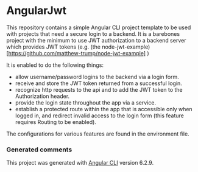 # AngularJwt

This repository contains a simple Angular CLI project template to be used with projects that need a secure login to a backend. It is a barebones project with the minimum to use JWT authorization to a backend server which provides JWT tokens (e.g. (the node-jwt-example)[https://github.com/matthew-trump/node-jwt-example] ) 

It is enabled to do the following things:

* allow username/password logins to the backend via a login form.
* receive and store the JWT token returned from a successful login. 
* recognize http requests to the api and to add the JWT token to the Authorization header.
* provide the login state throughout the app via a service.
* establish a protected route within the app that is accessible only when logged in, and redirect invalid access to the login form (this feature requires Routing to be enabled).

The configurations for various features are found in the environment file.

### Generated comments

This project was generated with [Angular CLI](https://github.com/angular/angular-cli) version 6.2.9.

